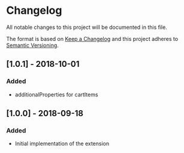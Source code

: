 # Changelog

All notable changes to this project will be documented in this file.

The format is based on [Keep a Changelog](http://keepachangelog.com/) and this project adheres to [Semantic Versioning](http://semver.org/).

## [1.0.1] - 2018-10-01
### Added
- additionalProperties for cartItems

## [1.0.0] - 2018-09-18
### Added
- Initial implementation of the extension
